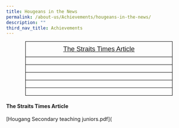 ```yaml
---
title: Hougeans in the News
permalink: /about-us/Achievements/hougeans-in-the-news/
description: ""
third_nav_title: Achievements
---
```

<style type="text/css">
.tg  {border-collapse:collapse;border-spacing:0;margin:0px auto;}
.tg td{border-color:black;border-style:solid;border-width:1px;font-family:Arial, sans-serif;font-size:14px;
  overflow:hidden;padding:10px 5px;word-break:normal;}
.tg th{border-color:black;border-style:solid;border-width:1px;font-family:Arial, sans-serif;font-size:14px;
  font-weight:normal;overflow:hidden;padding:10px 5px;word-break:normal;}
.tg .tg-13pz{font-size:18px;text-align:center;vertical-align:top}
</style>
<table class="tg" style="undefined;table-layout: fixed; width: 400px">
<colgroup>
<col style="width: 400px">
</colgroup>
<tbody>
  <tr>
    <td class="tg-13pz"><a href="#1">The Straits Times Article</a></td>
  </tr>
  <tr>
    <td class="tg-13pz"></td>
  </tr>
  <tr>
    <td class="tg-13pz"></td>
  </tr>
  <tr>
    <td class="tg-13pz"></td>
  </tr>
  <tr>
    <td class="tg-13pz"></td>
  </tr>
  <tr>
    <td class="tg-13pz"></td>
  </tr>
</tbody>
</table>


<a id="1"></a>

#### The Straits Times Article

[Hougang Secondary teaching juniors.pdf]([](/files/Hougang%20Secondary%20%20teaching%20juniors.pdf)